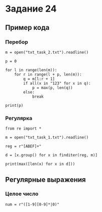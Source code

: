 # Задание 24

## Пример кода

### Перебор

```
m = open("txt_task_2.txt").readline()

p = 0

for l in range(len(m)):
    for r in range(l + p, len(m)):
        q = m[l:r + 1]
        if all(x in "123" for x in q):
            p = max(p, len(q))
        else:
            break

print(p)
```

### Регулярка
```
from re import *

m = open("txt_task_1.txt").readline()

reg = r"[ABEF]+"

d = [x.group() for x in finditer(reg, m)]

print(max([len(x) for x in d]))
```

## Регулярные выражения

### Целое число

```
num = r"([1-9][0-9]*|0)"
```